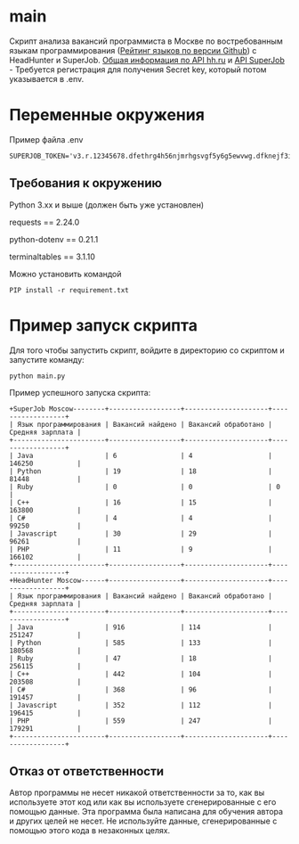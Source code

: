 # main
Скрипт анализа вакансий программиста в Москве по востребованным языкам программирования ([Рейтинг языков по версии Github](https://habr.com/ru/post/310262/)) с HeadHunter и SuperJob.
[Общая информация по API hh.ru](https://github.com/hhru/api/blob/master/docs/general.md)  и   [API SuperJob](https://api.superjob.ru/) - Требуется регистрация для получения Secret key, который потом указывается в .env.

# Переменные окружения
Пример файла .env
``` 
SUPERJOB_TOKEN='v3.r.12345678.dfethrg4h56njmrhgsvgf5y6g5ewvwg.dfknejf3iuhuytfbkjsbcjwtrugknxkdcbuwhdlq8743hfkwbk'
```

## Требования к окружению

Python 3.xx и выше (должен быть уже установлен)

requests == 2.24.0

python-dotenv == 0.21.1

terminaltables == 3.1.10


Можно установить командой  
``` 
PIP install -r requirement.txt
```

# Пример запуск скрипта
Для того чтобы запустить скрипт, войдите в директорию со скриптом и запустите команду:
```
python main.py
```

Пример успешного запуска скрипта:
```
+SuperJob Moscow--------+------------------+---------------------+------------------+
| Язык программирования | Вакансий найдено | Вакансий обработано | Средняя зарплата |
+-----------------------+------------------+---------------------+------------------+
| Java                  | 6                | 4                   | 146250           |
| Python                | 19               | 18                  | 81448            |
| Ruby                  | 0                | 0                   | 0                |
| C++                   | 16               | 15                  | 163800           |
| C#                    | 4                | 4                   | 99250            |
| Javascript            | 30               | 29                  | 96261            |
| PHP                   | 11               | 9                   | 166102           |
+-----------------------+------------------+---------------------+------------------+
+HeadHunter Moscow------+------------------+---------------------+------------------+
| Язык программирования | Вакансий найдено | Вакансий обработано | Средняя зарплата |
+-----------------------+------------------+---------------------+------------------+
| Java                  | 916              | 114                 | 251247           |
| Python                | 585              | 133                 | 180568           |
| Ruby                  | 47               | 18                  | 256115           |
| C++                   | 442              | 104                 | 203508           |
| C#                    | 368              | 96                  | 191457           |
| Javascript            | 352              | 112                 | 196415           |
| PHP                   | 559              | 247                 | 179291           |
+-----------------------+------------------+---------------------+------------------+

```


## Отказ от ответственности

Автор программы не несет никакой ответственности за то, как вы используете этот код или как вы используете сгенерированные с его помощью данные. Эта программа была написана для обучения автора и других целей не несет. Не используйте данные, сгенерированные с помощью этого кода в незаконных целях.
